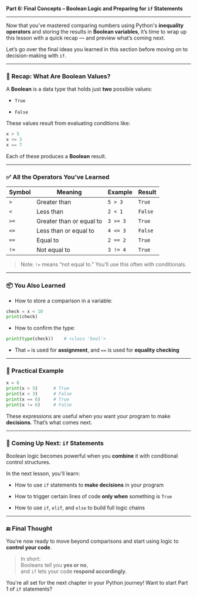 **Part 6: Final Concepts – Boolean Logic and Preparing for `if` Statements**

---

Now that you’ve mastered comparing numbers using Python's **inequality operators** and storing the results in **Boolean variables**, it’s time to wrap up this lesson with a quick recap — and preview what’s coming next.

Let’s go over the final ideas you learned in this section before moving on to decision-making with `if`.

---

### 🧠 Recap: What Are Boolean Values?

A **Boolean** is a data type that holds just **two** possible values:

- `True`
    
- `False`
    

These values result from evaluating conditions like:

```python
x > 5
x <= 3
x == 7
```

Each of these produces a **Boolean** result.

---

### ✅ All the Operators You’ve Learned

|Symbol|Meaning|Example|Result|
|---|---|---|---|
|`>`|Greater than|`5 > 3`|`True`|
|`<`|Less than|`2 < 1`|`False`|
|`>=`|Greater than or equal to|`3 >= 3`|`True`|
|`<=`|Less than or equal to|`4 <= 3`|`False`|
|`==`|Equal to|`2 == 2`|`True`|
|`!=`|Not equal to|`3 != 4`|`True`|

> Note: `!=` means “not equal to.” You’ll use this often with conditionals.

---

### 📦 You Also Learned

- How to store a comparison in a variable:
    

```python
check = x < 10
print(check)
```

- How to confirm the type:
    

```python
print(type(check))    # <class 'bool'>
```

- That `=` is used for **assignment**, and `==` is used for **equality checking**
    

---

### 🧪 Practical Example

```python
x = 6
print(x > 5)      # True
print(x < 3)      # False
print(x == 6)     # True
print(x != 6)     # False
```

These expressions are useful when you want your program to make **decisions**. That’s what comes next.

---

### 🚀 Coming Up Next: `if` Statements

Boolean logic becomes powerful when you **combine** it with conditional control structures.

In the next lesson, you'll learn:

- How to use `if` statements to **make decisions** in your program
    
- How to trigger certain lines of code **only when** something is `True`
    
- How to use `if`, `elif`, and `else` to build full logic chains
    

---

### 🔚 Final Thought

You're now ready to move beyond comparisons and start using logic to **control your code**.

> In short:  
> Booleans tell you **yes or no**,  
> and `if` lets your code **respond accordingly**.

You're all set for the next chapter in your Python journey! Want to start Part 1 of `if` statements?